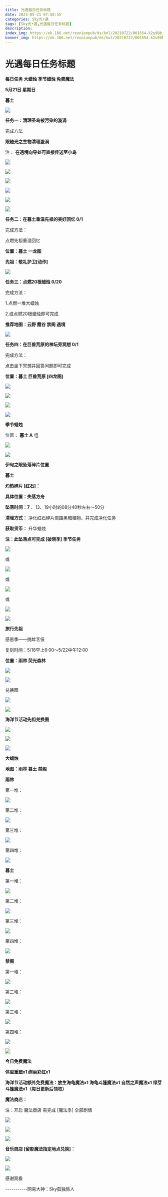 ```yaml
---
title: 光遇每日任务标题
date: 2023-05-21 07:50:55
categories: Sky光•遇
tags: [Sky光•遇,光遇每日任务标题]
description: 
index_img: https://ok.166.net/reunionpub/ds/kol/20210722/001554-k2u90bj7ay.png?imageView&thumbnail=600x0&type=jpg
banner_img: https://ok.166.net/reunionpub/ds/kol/20210722/001554-k2u90bj7ay.png?imageView&thumbnail=600x0&type=jpg
---
```

# 光遇每日任务标题
**每日任务 大蜡烛 季节蜡烛 免费魔法**

 **5月21日 星期日**

 **暮土**

![](https://img.166.net/reunionpub/ds/kol/20230521/002914-zgncfd7mq6.jpg)

 **任务一：清理圣岛被污染的漩涡**

完成方法

 **跟随光之生物清理漩涡**

注： **在遇境向导处可直接传送至小岛**

![](https://img.166.net/reunionpub/ds/kol/20230520/004028-4woav5ezc1.jpg)

![](https://img.166.net/reunionpub/ds/kol/20230520/021202-ucps8qzge7.jpg)

![](https://img.166.net/reunionpub/ds/kol/20230520/021212-3vdgp76js0.jpg)

![](https://img.166.net/reunionpub/ds/kol/20230520/021221-y0u8zlcf1s.jpg)

![](https://img.166.net/reunionpub/ds/kol/20230520/021231-jwb265dyvs.jpg)

![](https://img.166.net/reunionpub/ds/kol/20230520/040505-68rip1vu3y.jpg)

 **任务二：在暮土重温先祖的美好回忆 0/1**

完成方法：

点燃先祖重温回忆

 **位置：暮土 一龙图**

 **先祖：敬礼护卫[动作]**

![](https://img.166.net/reunionpub/ds/kol/20230521/000616-fijturd4mv.jpeg)

 **任务三：点燃20根蜡烛 0/20**

完成方法：

1.点燃一堆大蜡烛

2.或点燃20根蜡烛即可完成

 **推荐地图：云野 霞谷 禁阁 遇境**

![](https://img.166.net/reunionpub/ds/kol/20230521/000657-yvc5b96qd7.jpg)

 **任务四：在巨兽荒原的神坛旁冥想 0/1**

完成方法：

点击坐下冥想并回答问题即可完成

 **位置：暮土 巨兽荒原 [四龙图]**

![](https://img.166.net/reunionpub/ds/kol/20230521/000717-bpv0gm3r1c.jpeg)

![](https://img.166.net/reunionpub/ds/kol/20230521/000723-s27ym50eog.jpeg)

![](https://img.166.net/reunionpub/ds/kol/20230521/000730-d6s4tf9w7p.jpeg)

![](https://img.166.net/reunionpub/ds/kol/20230502/053253-tkp31d0r2j.png)

 **季节蜡烛**

位置： **暮土 A** 组

![](https://img.166.net/reunionpub/ds/kol/20230521/001212-n25kf79jp8.jpeg)

![](https://img.166.net/reunionpub/ds/kol/20230501/003537-boqnslm12s.png)

 **伊甸之眼坠落碎片位置**

 **暮土**

 **灼热碎片 [红石]：**

 **具体位置：失落方舟**

 **坠落时间：7** 、13、19小时的08分40秒左右～50分

 **清理方式：** 净化红石碎片周围黑暗植物，并完成净化任务

 **获取货币：** 升华蜡烛

 **注：此坠落点可完成  [破晓季] 季节任务**

![](https://img.166.net/reunionpub/ds/kol/20230521/001438-gj8dl5z2fm.jpeg)

或

![](https://img.166.net/reunionpub/ds/kol/20230521/001450-k0r9dq2cse.jpg)

或

![](https://img.166.net/reunionpub/ds/kol/20230521/001501-ns198ckuaq.jpeg)

或

![](https://img.166.net/reunionpub/ds/kol/20230521/001512-otuczqlsbn.jpeg)

![](https://img.166.net/reunionpub/ds/kol/20230501/003537-boqnslm12s.png)

 **旅行先祖**

感恩季——挑衅艺伎

复刻时间：5/18早上6:00～5/22中午12:00

 **位置：雨林 荧光森林**

![](https://img.166.net/reunionpub/ds/kol/20230518/001733-m7pzd3v0yb.jpeg)

![](https://img.166.net/reunionpub/ds/kol/20230518/001741-1b8qhp6ezf.jpeg)

兑换图

![](https://img.166.net/reunionpub/ds/kol/20230519/091538-ypzbhgorvm.jpg)

![](https://img.166.net/reunionpub/ds/kol/20230501/003537-boqnslm12s.png)

 **海洋节活动先祖兑换图**

![](https://img.166.net/reunionpub/ds/kol/20230520/040300-zap2jkovds.jpg)

![](https://img.166.net/reunionpub/ds/kol/20230520/040310-ofs4cbrjhq.jpg)

![](https://img.166.net/reunionpub/ds/kol/20230501/003537-boqnslm12s.png)

 **大蜡烛**

 **地图：雨林 暮土 禁阁**

 **雨林**

第一堆：

![](https://img.166.net/reunionpub/ds/kol/20230521/001734-4m1vzfn8bt.jpeg)

第二堆：

![](https://img.166.net/reunionpub/ds/kol/20230521/001743-j587tvez9s.jpeg)

第三堆：

![](https://img.166.net/reunionpub/ds/kol/20230521/001753-fvsw1n5b69.jpeg)

第四堆：

![](https://img.166.net/reunionpub/ds/kol/20230521/001800-iqe0kt3g6l.jpeg)

 **暮土**

第一堆：

![](https://img.166.net/reunionpub/ds/kol/20230521/001836-8my39rc2f6.jpeg)

第二堆：

![](https://img.166.net/reunionpub/ds/kol/20230521/001843-v8f13y9j26.jpeg)

第三堆：

![](https://img.166.net/reunionpub/ds/kol/20230521/001851-sfgoebk8q1.jpeg)

第四堆：

![](https://img.166.net/reunionpub/ds/kol/20230521/001858-lqmrgtnjyk.jpeg)

 **禁阁**

第一堆：

![](https://img.166.net/reunionpub/ds/kol/20230521/002006-dmf86sqc2i.jpeg)

第二堆：

![](https://img.166.net/reunionpub/ds/kol/20230521/002013-gcq7noljd9.jpeg)

第三堆：

![](https://img.166.net/reunionpub/ds/kol/20230521/002019-vfpwh7bkqs.jpeg)

第四堆：

![](https://img.166.net/reunionpub/ds/kol/20230521/002025-cdgu9y01v3.jpeg)

![](https://img.166.net/reunionpub/ds/kol/20221018/100256-wzutnocka0.png)

 **今日免费魔法**

 **体型重塑x1 绚丽彩虹x1**

 **海洋节活动额外免费魔法：放生海龟魔法x1 海龟斗篷魔法x1 自然之声魔法x1 绿芽斗篷魔法x1（每日更新后领取）**

 **魔法商店：**

注：开启 魔法商店 需完成 [魔法季] 全部剧情

![](https://img.166.net/reunionpub/ds/kol/20221018/100559-oibznvdtus.png)

![](https://img.166.net/reunionpub/ds/kol/20230521/002141-vd1rkwz30s.jpeg)

![](https://img.166.net/reunionpub/ds/kol/20230520/024526-niy97hflvp.jpeg)

 **音乐商店 [留影魔法指定地点兑换]：**

![](https://img.166.net/reunionpub/ds/kol/20230515/001502-vzc961j5tw.jpeg)

![](https://img.166.net/reunionpub/ds/kol/20230502/235738-ls601349yq.png)

感谢观看

\-----------网易大神：Sky孤独旅人

